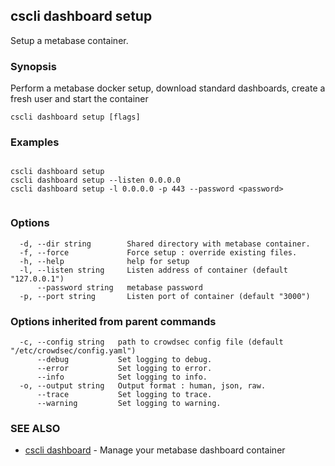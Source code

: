 ## cscli dashboard setup

Setup a metabase container.

### Synopsis

Perform a metabase docker setup, download standard dashboards, create a fresh user and start the container

```
cscli dashboard setup [flags]
```

### Examples

```

cscli dashboard setup
cscli dashboard setup --listen 0.0.0.0
cscli dashboard setup -l 0.0.0.0 -p 443 --password <password>
 
```

### Options

```
  -d, --dir string        Shared directory with metabase container.
  -f, --force             Force setup : override existing files.
  -h, --help              help for setup
  -l, --listen string     Listen address of container (default "127.0.0.1")
      --password string   metabase password
  -p, --port string       Listen port of container (default "3000")
```

### Options inherited from parent commands

```
  -c, --config string   path to crowdsec config file (default "/etc/crowdsec/config.yaml")
      --debug           Set logging to debug.
      --error           Set logging to error.
      --info            Set logging to info.
  -o, --output string   Output format : human, json, raw.
      --trace           Set logging to trace.
      --warning         Set logging to warning.
```

### SEE ALSO

* [cscli dashboard](cscli_dashboard.md)	 - Manage your metabase dashboard container


